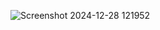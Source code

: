 ![Screenshot 2024-12-28 121952](https://github.com/user-attachments/assets/17f3b99f-7d01-49ce-8268-f43bb930f5a2)
